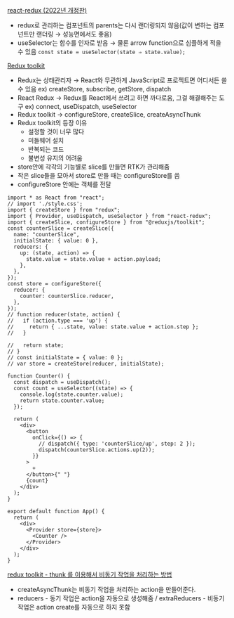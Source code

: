 [react-redux (2022년 개정판)](https://youtu.be/yjuwpf7VH74)

- redux로 관리하는 컴포넌트의 parents는 다시 랜더링되지 않음(값이 변하는 컴포넌트만 랜더링 → 성능면에서도 좋음)
- useSelector는 함수를 인자로 받음 → 물론 arrow function으로 심플하게 적을 수 있음 `const state = useSelector(state ⇒ state.value);`

[Redux toolkit](https://youtu.be/9wrHxqI6zuM)

- Redux는 상태관리자 → React와 무관하게 JavaScript로 프로젝트면 어디서든 쓸 수 있음 ex) createStore, subscribe, getStore, dispatch
- React Redux → Redux를 React에서 쓰려고 하면 까다로움, 그걸 해결해주는 도구 ex) connect, useDispatch, useSelector
- Redux toolkit → configureStore, createSlice, createAsyncThunk
- Redux toolkit의 등장 이유
  - 설정할 것이 너무 많다
  - 미들웨어 설치
  - 반복되는 코드
  - 불변성 유지의 어려움
- store안에 각각의 기능별로 slice를 만들면 RTK가 관리해줌
- 작은 slice들을 모아서 store로 만들 때는 configureStore를 씀
- configureStore 안에는 객체를 전달

```tsx
import * as React from "react";
// import './style.css';
import { createStore } from "redux";
import { Provider, useDispatch, useSelector } from "react-redux";
import { createSlice, configureStore } from "@reduxjs/toolkit";
const counterSlice = createSlice({
  name: "counterSlice",
  initialState: { value: 0 },
  reducers: {
    up: (state, action) => {
      state.value = state.value + action.payload;
    },
  },
});
const store = configureStore({
  reducer: {
    counter: counterSlice.reducer,
  },
});
// function reducer(state, action) {
//   if (action.type === 'up') {
//     return { ...state, value: state.value + action.step };
//   }

//   return state;
// }
// const initialState = { value: 0 };
// var store = createStore(reducer, initialState);

function Counter() {
  const dispatch = useDispatch();
  const count = useSelector((state) => {
    console.log(state.counter.value);
    return state.counter.value;
  });

  return (
    <div>
      <button
        onClick={() => {
          // dispatch({ type: 'counterSlice/up', step: 2 });
          dispatch(counterSlice.actions.up(2));
        }}
      >
        +
      </button>{" "}
      {count}
    </div>
  );
}

export default function App() {
  return (
    <div>
      <Provider store={store}>
        <Counter />
      </Provider>
    </div>
  );
}
```

[redux toolkit - thunk 를 이용해서 비동기 작업을 처리하는 방법](https://youtu.be/K-3sBc2pUJ4)

- createAsyncThunk는 비동기 작업을 처리하는 action을 만들어준다.
- reducers - 동기 작업은 action을 자동으로 생성해줌 / extraReducers - 비동기 작업은 action create를 자동으로 하지 못함
